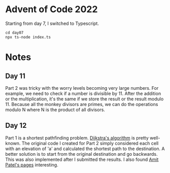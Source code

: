 # Advent of Code 2022

Starting from day 7, I switched to Typescript.

    cd day07
    npx ts-node index.ts

# Notes

## Day 11

Part 2 was tricky with the worry levels becoming very large numbers. For example, we need to check if a number is divisible by 11. After the addition or the multiplication, it's the same if we store the result or the result modulo 11. Because all the monkey divisors are primes, we can do the operations modulo N where N is the product of all divisors. 

## Day 12

Part 1 is a shortest pathfinding problem. [Dijkstra's algorithm](https://en.wikipedia.org/wiki/Dijkstra%27s_algorithm) is pretty well-known. The original code I created for Part 2 simply considered each cell with an elevation of 'a' and calculated the shortest path to the destination. A better solution is to start from the original destination and go backwards. This was also implemented after I submitted the results. I also found [Amit Patel's pages](https://theory.stanford.edu/~amitp/GameProgramming/) interesting.